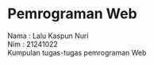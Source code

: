 # Pemrograman Web  
Nama : Lalu Kaspun Nuri  
Nim : 21241022  
Kumpulan tugas-tugas pemrograman Web
